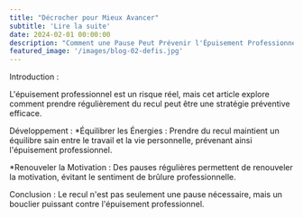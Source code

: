 ```yaml
---
title: "Décrocher pour Mieux Avancer"
subtitle: 'Lire la suite'
date: 2024-02-01 00:00:00
description: "Comment une Pause Peut Prévenir l'Épuisement Professionnel. Car l'épuisement professionnel est un risque réel."
featured_image: '/images/blog-02-defis.jpg'
---
```

Introduction :

L'épuisement professionnel est un risque réel, mais cet article explore comment prendre régulièrement du recul peut être une stratégie préventive efficace.

Développement :
*Équilibrer les Énergies : Prendre du recul maintient un équilibre sain entre le travail et la vie personnelle, prévenant ainsi l'épuisement professionnel.

*Renouveler la Motivation : Des pauses régulières permettent de renouveler la motivation, évitant le sentiment de brûlure professionnelle.

Conclusion :
Le recul n'est pas seulement une pause nécessaire, mais un bouclier puissant contre l'épuisement professionnel.